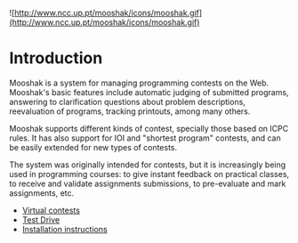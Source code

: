 ![http://www.ncc.up.pt/mooshak/icons/mooshak.gif](http://www.ncc.up.pt/mooshak/icons/mooshak.gif)

# Introduction #

Mooshak is a system for managing programming contests on the Web. Mooshak's basic features include automatic judging of submitted programs, answering to clarification questions about problem descriptions, reevaluation of programs, tracking printouts, among many others.

Mooshak supports different kinds of contest, specially those based on ICPC rules. It has also support for IOI and "shortest program" contests, and can be easily extended for new types of contests.

The system was originally intended for contests, but it is increasingly being used in programming courses: to give instant feedback on practical classes, to receive and validate assignments submissions, to pre-evaluate and mark assignments, etc.


  * [Virtual contests](virtualContest.md)
  * [Test Drive](testDrive.md)
  * [Installation instructions](install.md)



